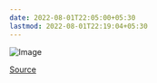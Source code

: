 ```yaml
---
date: 2022-08-01T22:05:00+05:30
lastmod: 2022-08-01T22:19:04+05:30
---
```


![Image](/img/dd9b89988796aab2e36ccc1be648c3b4.png)

[Source](https://youtu.be/zJr4rZazQy4)
